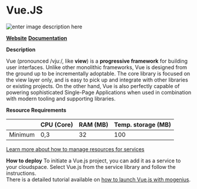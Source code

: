 ﻿---
sidebar_position: 19
---

# Vue.JS

![enter image description here](https://api.mogenius.com/file/id/c7dd72b7-77a7-42c7-b320-742c4d04d526)

**[Website](https://vuejs.org)**
[**Documentation**](https://vuejs.org/v2/guide/)

**Description**

Vue (pronounced /vjuː/, like **view**) is a **progressive framework** for building user interfaces. Unlike other monolithic frameworks, Vue is designed from the ground up to be incrementally adoptable. The core library is focused on the view layer only, and is easy to pick up and integrate with other libraries or existing projects. On the other hand, Vue is also perfectly capable of powering sophisticated Single-Page Applications when used in combination with modern tooling and supporting libraries.

**Resource Requirements**

||CPU (Core)|RAM (MB)  |Temp. storage (MB)|
|--|--|--|--|
| Minimum | 0,3 |32| 100 |

[Learn more about how to manage resources for services](./../cloud-management/resource-management.md)

**How to deploy**
To initiate a Vue.js project,  you can add it as a service to your cloudspace. Select Vue.js from the service library and follow the instructions.  
There is a detailed tutorial available on [how to launch Vue.js with mogenius](./../tutorials/creating%20vuejs.md).

